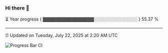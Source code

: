 ### Hi there 👋

⏳ Year progress { ▓▓▓▓▓▓▓▓▓▓▓▓▓▓▓▓░░░░░░░░░░░░░░ } 55.37 %

---

⏰ Updated on Tuesday, July 22, 2025 at 2:20 AM UTC

![Progress Bar CI](https://github.com/arthurbuhl/arthurbuhl/workflows/Progress%20Bar%20CI/badge.svg)
